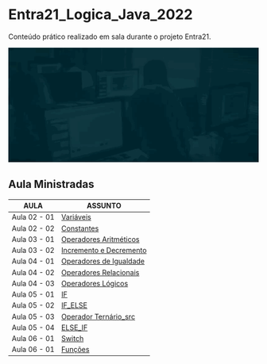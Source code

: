 # Entra21_Logica_Java_2022
Conteúdo prático realizado em sala durante o projeto Entra21.

![Gif Entra21](https://raw.githubusercontent.com/seiler-emerson/Entra21_Logica_Java_2022/main/gif/entra21.gif)

## Aula Ministradas

| AULA | ASSUNTO |
|------|---------|
|Aula 02 - 01|[Variáveis](./Aula%2002%20-%2001%20-%20Variaveis/)                                    
|Aula 02 - 02|[Constantes](./Aula%2002%20-%2002%20-%20Constantes/)
|Aula 03 - 01|[Operadores Aritméticos](./Aula%2003%20-%2001%20-%20Operadores%20Aritméticos/)
|Aula 03 - 02|[Incremento e Decremento](./Aula%2003%20-%2002%20-%20Incremente%20e%20Decremento/)
|Aula 04 - 01|[Operadores de Igualdade](./Aula%2004%20-%2001%20-%20Operadores%20de%20Igualdade/)
|Aula 04 - 02|[Operadores Relacionais](./Aula%2004%20-%2002%20-%20Operadores%20Relacionais/)
|Aula 04 - 03|[Operadores Lógicos](./Aula%2004%20-%2003%20-%20Operadores%20Lógicos/)
|Aula 05 - 01|[IF](./Aula%2005%20-%2001%20-%20IF/)
|Aula 05 - 02|[IF_ELSE](./Aula%2005%20-%2002%20-%20IF_ELSE/)
|Aula 05 - 03|[Operador Ternário_src](./Aula%2005%20-%2003%20-%20Operador%20Ternário_src/)
|Aula 05 - 04|[ELSE_IF](./Aula%2005%20-%2004%20-%20ELSE_IF/)
|Aula 06 - 01|[Switch](./Aula%2006%20-%2001%20-%20Switch/)
|Aula 06 - 01|[Funções](./Aula%2007%20-%2001%20-%20Funções/)
